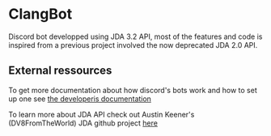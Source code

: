 # ClangBot
Discord bot developped using JDA 3.2 API, most of the features and code is inspired from a previous
project involved the now deprecated JDA 2.0 API.

## External ressources

To get more documentation about how discord's bots work and how to set up one see 
[the developeris documentation](https://discordapp.com/developers/docs/intro)

To learn more about JDA API check out Austin Keener's (DV8FromTheWorld) JDA github project
[here](https://github.com/DV8FromTheWorld/JDA)
